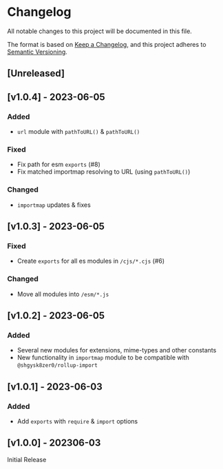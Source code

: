 # Changelog
All notable changes to this project will be documented in this file.

The format is based on [Keep a Changelog](https://keepachangelog.com/en/1.0.0/),
and this project adheres to [Semantic Versioning](https://semver.org/spec/v2.0.0.html).

## [Unreleased]

## [v1.0.4] - 2023-06-05

### Added
- `url` module with `pathToURL()` & `pathToURL()`

### Fixed
- Fix path for esm `exports` (#8)
- Fix matched importmap resolving to URL (using `pathToURL()`)

### Changed

- `importmap` updates & fixes

## [v1.0.3] - 2023-06-05

### Fixed
- Create `exports` for all es modules in `/cjs/*.cjs` (#6)

### Changed
- Move all modules into `/esm/*.js`

## [v1.0.2] - 2023-06-05

### Added
- Several new modules for extensions, mime-types and other constants
- New functionality in `importmap` module to be compatible with `@shgysk8zer0/rollup-import`

## [v1.0.1] - 2023-06-03

### Added
- Add `exports` with `require` & `import` options

## [v1.0.0] - 202306-03

Initial Release
